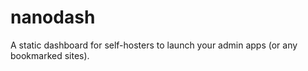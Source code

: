 # nanodash
A static dashboard for self-hosters to launch your admin apps (or any bookmarked sites).
